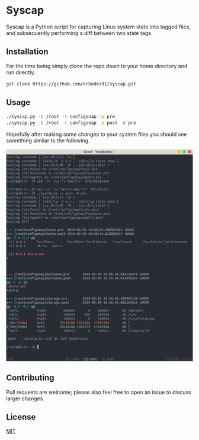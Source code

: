 # Syscap

Syscap is a Python script for capturing Linux system state into tagged files,
and subsequently performing a diff between two state tags.

## Installation

For the time being simply clone the repo down to your home directory and run
directly.

```bash
git clone https://github.com/nrhodes91/syscap.git
```

## Usage

```bash
./syscap.py -b /root -t configsnap -p pre
./syscap.py -b /root -t configsnap -p post -d pre
```

Hopefully after making some changes to your system files you should see
something similar to the following.

![](imgs/screenshot.png)

## Contributing
Pull requests are welcome; please also feel free to open an issue to discuss
larger changes.

## License
[MIT](https://choosealicense.com/licenses/mit/)
